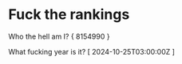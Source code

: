 # Fuck the rankings

Who the hell am I?
{ 8154990 }

What fucking year is it?
[ 2024-10-25T03:00:00Z ]
